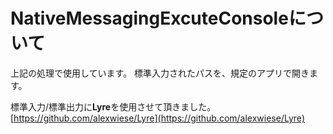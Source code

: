 # NativeMessagingExcuteConsoleについて


上記の処理で使用しています。
標準入力されたパスを、規定のアプリで開きます。

標準入力/標準出力に**Lyre**を使用させて頂きました。
[https://github.com/alexwiese/Lyre](https://github.com/alexwiese/Lyre)